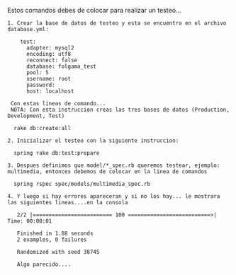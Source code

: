 Estos comandos debes de colocar para realizar un testeo...

    1. Crear la base de datos de testeo y esta se encuentra en el archivo database.yml:
       
        test:
          adapter: mysql2
          encoding: utf8
          reconnect: false
          database: folgama_test
          pool: 5
          username: root
          password: 
          host: localhost

     Con estas lineas de comando... 
     NOTA: Con esta instruccion creas las tres bases de datos (Production, Development, Test)
```
  rake db:create:all

```

    2. Inicializar el testeo con la siguiente instruccion:
     
```
  spring rake db:test:prepare

```
    3. Despues definimos que model/*_spec.rb queremos testear, ejemplo: multimedia, entonces debemos de colocar en la linea de comandos
```
  spring rspec spec/models/multimedia_spec.rb

```
    4. Y luego si hay errores apareceran y si no los hay... le mostrara las siguientes lineas....en la consola
    
       2/2 |========================= 100 ==========================>| Time: 00:00:01
    
       Finished in 1.88 seconds
       2 examples, 0 failures
    
       Randomized with seed 38745
       
       Algo parecido....